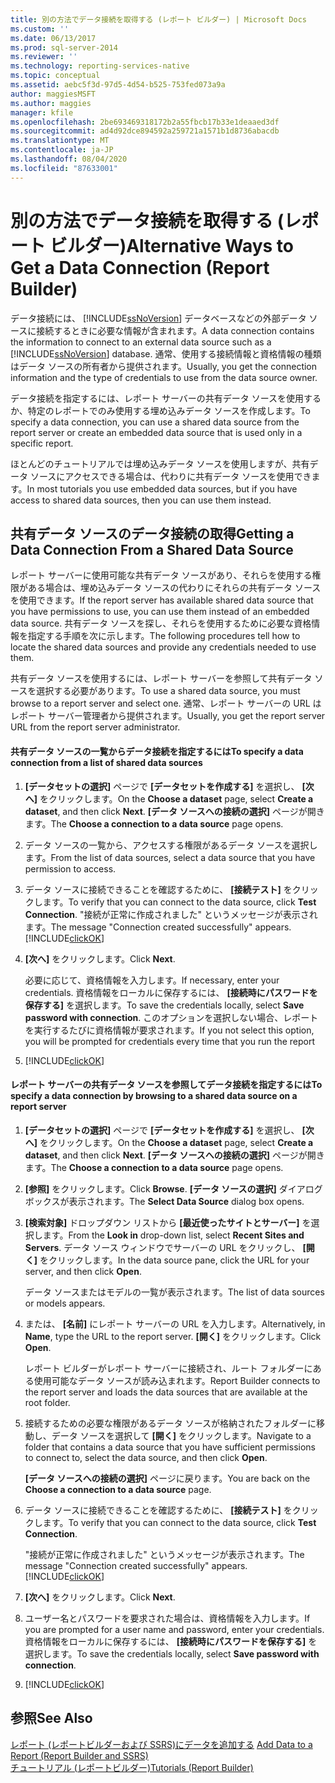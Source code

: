 ```yaml
---
title: 別の方法でデータ接続を取得する (レポート ビルダー) | Microsoft Docs
ms.custom: ''
ms.date: 06/13/2017
ms.prod: sql-server-2014
ms.reviewer: ''
ms.technology: reporting-services-native
ms.topic: conceptual
ms.assetid: aebc5f3d-97d5-4d54-b525-753fed073a9a
author: maggiesMSFT
ms.author: maggies
manager: kfile
ms.openlocfilehash: 2be693469318172b2a55fbcb17b33e1deaaed3df
ms.sourcegitcommit: ad4d92dce894592a259721a1571b1d8736abacdb
ms.translationtype: MT
ms.contentlocale: ja-JP
ms.lasthandoff: 08/04/2020
ms.locfileid: "87633001"
---
```

# <a name="alternative-ways-to-get-a-data-connection-report-builder"></a><span data-ttu-id="dd4c3-102">別の方法でデータ接続を取得する (レポート ビルダー)</span><span class="sxs-lookup"><span data-stu-id="dd4c3-102">Alternative Ways to Get a Data Connection (Report Builder)</span></span>
  <span data-ttu-id="dd4c3-103">データ接続には、 [!INCLUDE[ssNoVersion](../includes/ssnoversion-md.md)] データベースなどの外部データ ソースに接続するときに必要な情報が含まれます。</span><span class="sxs-lookup"><span data-stu-id="dd4c3-103">A data connection contains the information to connect to an external data source such as a [!INCLUDE[ssNoVersion](../includes/ssnoversion-md.md)] database.</span></span> <span data-ttu-id="dd4c3-104">通常、使用する接続情報と資格情報の種類はデータ ソースの所有者から提供されます。</span><span class="sxs-lookup"><span data-stu-id="dd4c3-104">Usually, you get the connection information and the type of credentials to use from the data source owner.</span></span>  
  
 <span data-ttu-id="dd4c3-105">データ接続を指定するには、レポート サーバーの共有データ ソースを使用するか、特定のレポートでのみ使用する埋め込みデータ ソースを作成します。</span><span class="sxs-lookup"><span data-stu-id="dd4c3-105">To specify a data connection, you can use a shared data source from the report server or create an embedded data source that is used only in a specific report.</span></span>  
  
 <span data-ttu-id="dd4c3-106">ほとんどのチュートリアルでは埋め込みデータ ソースを使用しますが、共有データ ソースにアクセスできる場合は、代わりに共有データ ソースを使用できます。</span><span class="sxs-lookup"><span data-stu-id="dd4c3-106">In most tutorials you use embedded data sources, but if you have access to shared data sources, then you can use them instead.</span></span>  
  
## <a name="getting-a-data-connection-from-a-shared-data-source"></a><span data-ttu-id="dd4c3-107">共有データ ソースのデータ接続の取得</span><span class="sxs-lookup"><span data-stu-id="dd4c3-107">Getting a Data Connection From a Shared Data Source</span></span>  
 <span data-ttu-id="dd4c3-108">レポート サーバーに使用可能な共有データ ソースがあり、それらを使用する権限がある場合は、埋め込みデータ ソースの代わりにそれらの共有データ ソースを使用できます。</span><span class="sxs-lookup"><span data-stu-id="dd4c3-108">If the report server has available shared data source that you have permissions to use, you can use them instead of an embedded data source.</span></span> <span data-ttu-id="dd4c3-109">共有データ ソースを探し、それらを使用するために必要な資格情報を指定する手順を次に示します。</span><span class="sxs-lookup"><span data-stu-id="dd4c3-109">The following procedures tell how to locate the shared data sources and provide any credentials needed to use them.</span></span>  
  
 <span data-ttu-id="dd4c3-110">共有データ ソースを使用するには、レポート サーバーを参照して共有データ ソースを選択する必要があります。</span><span class="sxs-lookup"><span data-stu-id="dd4c3-110">To use a shared data source, you must browse to a report server and select one.</span></span> <span data-ttu-id="dd4c3-111">通常、レポート サーバーの URL はレポート サーバー管理者から提供されます。</span><span class="sxs-lookup"><span data-stu-id="dd4c3-111">Usually, you get the report server URL from the report server administrator.</span></span>  
  
#### <a name="to-specify-a-data-connection-from-a-list-of-shared-data-sources"></a><span data-ttu-id="dd4c3-112">共有データ ソースの一覧からデータ接続を指定するには</span><span class="sxs-lookup"><span data-stu-id="dd4c3-112">To specify a data connection from a list of shared data sources</span></span>  
  
1.  <span data-ttu-id="dd4c3-113">**[データセットの選択]** ページで **[データセットを作成する]** を選択し、 **[次へ]** をクリックします。</span><span class="sxs-lookup"><span data-stu-id="dd4c3-113">On the **Choose a dataset** page, select **Create a dataset**, and then click **Next**.</span></span> <span data-ttu-id="dd4c3-114">**[データ ソースへの接続の選択]** ページが開きます。</span><span class="sxs-lookup"><span data-stu-id="dd4c3-114">The **Choose a connection to a data source** page opens.</span></span>  
  
2.  <span data-ttu-id="dd4c3-115">データ ソースの一覧から、アクセスする権限があるデータ ソースを選択します。</span><span class="sxs-lookup"><span data-stu-id="dd4c3-115">From the list of data sources, select a data source that you have permission to access.</span></span>  
  
3.  <span data-ttu-id="dd4c3-116">データ ソースに接続できることを確認するために、 **[接続テスト]** をクリックします。</span><span class="sxs-lookup"><span data-stu-id="dd4c3-116">To verify that you can connect to the data source, click **Test Connection**.</span></span> <span data-ttu-id="dd4c3-117">"接続が正常に作成されました" というメッセージが表示されます。</span><span class="sxs-lookup"><span data-stu-id="dd4c3-117">The message "Connection created successfully" appears.</span></span> [!INCLUDE[clickOK](../includes/clickok-md.md)]  
  
4.  <span data-ttu-id="dd4c3-118">**[次へ]** をクリックします。</span><span class="sxs-lookup"><span data-stu-id="dd4c3-118">Click **Next**.</span></span>  
  
     <span data-ttu-id="dd4c3-119">必要に応じて、資格情報を入力します。</span><span class="sxs-lookup"><span data-stu-id="dd4c3-119">If necessary, enter your credentials.</span></span> <span data-ttu-id="dd4c3-120">資格情報をローカルに保存するには、 **[接続時にパスワードを保存する]** を選択します。</span><span class="sxs-lookup"><span data-stu-id="dd4c3-120">To save the credentials locally, select **Save password with connection**.</span></span> <span data-ttu-id="dd4c3-121">このオプションを選択しない場合、レポートを実行するたびに資格情報が要求されます。</span><span class="sxs-lookup"><span data-stu-id="dd4c3-121">If you not select this option, you will be prompted for credentials every time that you run the report</span></span>  
  
5.  [!INCLUDE[clickOK](../includes/clickok-md.md)]  
  
#### <a name="to-specify-a-data-connection-by-browsing-to-a-shared-data-source-on-a-report-server"></a><span data-ttu-id="dd4c3-122">レポート サーバーの共有データ ソースを参照してデータ接続を指定するには</span><span class="sxs-lookup"><span data-stu-id="dd4c3-122">To specify a data connection by browsing to a shared data source on a report server</span></span>  
  
1.  <span data-ttu-id="dd4c3-123">**[データセットの選択]** ページで **[データセットを作成する]** を選択し、 **[次へ]** をクリックします。</span><span class="sxs-lookup"><span data-stu-id="dd4c3-123">On the **Choose a dataset** page, select **Create a dataset**, and then click **Next**.</span></span> <span data-ttu-id="dd4c3-124">**[データ ソースへの接続の選択]** ページが開きます。</span><span class="sxs-lookup"><span data-stu-id="dd4c3-124">The **Choose a connection to a data source** page opens.</span></span>  
  
2.  <span data-ttu-id="dd4c3-125">**[参照]** をクリックします。</span><span class="sxs-lookup"><span data-stu-id="dd4c3-125">Click **Browse**.</span></span> <span data-ttu-id="dd4c3-126">**[データ ソースの選択]** ダイアログ ボックスが表示されます。</span><span class="sxs-lookup"><span data-stu-id="dd4c3-126">The **Select Data Source** dialog box opens.</span></span>  
  
3.  <span data-ttu-id="dd4c3-127">**[検索対象]** ドロップダウン リストから **[最近使ったサイトとサーバー]** を選択します。</span><span class="sxs-lookup"><span data-stu-id="dd4c3-127">From the **Look in** drop-down list, select **Recent Sites and Servers**.</span></span> <span data-ttu-id="dd4c3-128">データ ソース ウィンドウでサーバーの URL をクリックし、 **[開く]** をクリックします。</span><span class="sxs-lookup"><span data-stu-id="dd4c3-128">In the data source pane, click the URL for your server, and then click **Open**.</span></span>  
  
     <span data-ttu-id="dd4c3-129">データ ソースまたはモデルの一覧が表示されます。</span><span class="sxs-lookup"><span data-stu-id="dd4c3-129">The list of data sources or models appears.</span></span>  
  
4.  <span data-ttu-id="dd4c3-130">または、 **[名前]** にレポート サーバーの URL を入力します。</span><span class="sxs-lookup"><span data-stu-id="dd4c3-130">Alternatively, in **Name**, type the URL to the report server.</span></span> <span data-ttu-id="dd4c3-131">**[開く]** をクリックします。</span><span class="sxs-lookup"><span data-stu-id="dd4c3-131">Click **Open**.</span></span>  
  
     <span data-ttu-id="dd4c3-132">レポート ビルダーがレポート サーバーに接続され、ルート フォルダーにある使用可能なデータ ソースが読み込まれます。</span><span class="sxs-lookup"><span data-stu-id="dd4c3-132">Report Builder connects to the report server and loads the data sources that are available at the root folder.</span></span>  
  
5.  <span data-ttu-id="dd4c3-133">接続するための必要な権限があるデータ ソースが格納されたフォルダーに移動し、データ ソースを選択して **[開く]** をクリックします。</span><span class="sxs-lookup"><span data-stu-id="dd4c3-133">Navigate to a folder that contains a data source that you have sufficient permissions to connect to, select the data source, and then click **Open**.</span></span>  
  
     <span data-ttu-id="dd4c3-134">**[データ ソースへの接続の選択]** ページに戻ります。</span><span class="sxs-lookup"><span data-stu-id="dd4c3-134">You are back on the **Choose a connection to a data source** page.</span></span>  
  
6.  <span data-ttu-id="dd4c3-135">データ ソースに接続できることを確認するために、 **[接続テスト]** をクリックします。</span><span class="sxs-lookup"><span data-stu-id="dd4c3-135">To verify that you can connect to the data source, click **Test Connection**.</span></span>  
  
     <span data-ttu-id="dd4c3-136">"接続が正常に作成されました" というメッセージが表示されます。</span><span class="sxs-lookup"><span data-stu-id="dd4c3-136">The message "Connection created successfully" appears.</span></span> [!INCLUDE[clickOK](../includes/clickok-md.md)]  
  
7.  <span data-ttu-id="dd4c3-137">**[次へ]** をクリックします。</span><span class="sxs-lookup"><span data-stu-id="dd4c3-137">Click **Next**.</span></span>  
  
8.  <span data-ttu-id="dd4c3-138">ユーザー名とパスワードを要求された場合は、資格情報を入力します。</span><span class="sxs-lookup"><span data-stu-id="dd4c3-138">If you are prompted for a user name and password, enter your credentials.</span></span> <span data-ttu-id="dd4c3-139">資格情報をローカルに保存するには、 **[接続時にパスワードを保存する]** を選択します。</span><span class="sxs-lookup"><span data-stu-id="dd4c3-139">To save the credentials locally, select **Save password with connection**.</span></span>  
  
9. [!INCLUDE[clickOK](../includes/clickok-md.md)]  
  
## <a name="see-also"></a><span data-ttu-id="dd4c3-140">参照</span><span class="sxs-lookup"><span data-stu-id="dd4c3-140">See Also</span></span>  
 <span data-ttu-id="dd4c3-141">[レポート &#40;レポートビルダーおよび SSRS&#41;にデータを追加する](report-data/report-datasets-ssrs.md) </span><span class="sxs-lookup"><span data-stu-id="dd4c3-141">[Add Data to a Report &#40;Report Builder and SSRS&#41;](report-data/report-datasets-ssrs.md) </span></span>  
 [<span data-ttu-id="dd4c3-142">チュートリアル &#40;レポートビルダー&#41;</span><span class="sxs-lookup"><span data-stu-id="dd4c3-142">Tutorials &#40;Report Builder&#41;</span></span>](report-builder-tutorials.md)  
  
  
